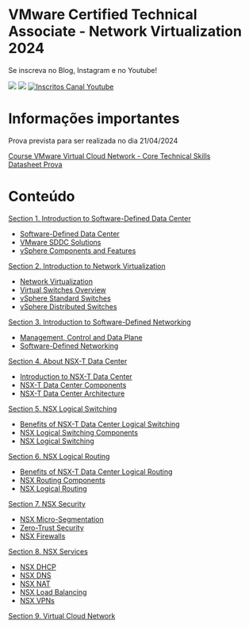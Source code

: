 # VMware Certified Technical Associate - Network Virtualization 2024

Se inscreva no Blog, Instagram e no Youtube!

<p align="left">
  
  <a href="https://infra.expert/#/portal/signup" alt="Blog">
  <img src="https://img.shields.io/static/v1?label=Blog&message=Infra%20Expert&color=232634&style=for-the-badge&logo=ghost&link=https://infra.expert/#/portal/signup"/></a>

  <a href="https://instagram.com/infraantenada" alt="Instagram">
  <img src="https://img.shields.io/badge/@infraantenada-E4405F?style=for-the-badge&logo=instagram&logoColor=white&link=https://instagram.com/infraantenada"/></a>

  <a href="http://youtube.com/infraantenada?sub_confirmation=1">
    <img alt="Inscritos Canal Youtube" src="https://img.shields.io/youtube/channel/subscribers/UC9YAyen5LMa_o2oeJ5bcmdg?label=INFRAANTENADA&logo=Youtube&style=for-the-badge">
  </a>
</p> 

# Informações importantes

Prova prevista para ser realizada no dia 21/04/2024

[Course VMware Virtual Cloud Network - Core Technical Skills](#)\
[Datasheet Prova](https://www.vmware.com/content/dam/digitalmarketing/vmware/en/pdf/datasheet/vmw-virtual-cloud-network.pdf)

# Conteúdo

[Section 1. Introduction to Software-Defined Data Center](sections/1/)

- [Software-Defined Data Center](sections/1/1.md)
- [VMware SDDC Solutions](sections/1/2.md)
- [vSphere Components and Features](sections/1/3.md)

[Section 2. Introduction to Network Virtualization](sections/2/)

- [Network Virtualization](sections/2/4.md)
- [Virtual Switches Overview](sections/2/5.md)
- [vSphere Standard Switches](sections/2/6.md)
- [vSphere Distributed Switches](sections/2/7.md)

[Section 3. Introduction to Software-Defined Networking](sections/3/)

- [Management, Control and Data Plane](sections/3/8.md)
- [Software-Defined Networking](sections/3/9.md)

[Section 4. About NSX-T Data Center](sections/4/)

- [Introduction to NSX-T Data Center](sections/4/10.md)
- [NSX-T Data Center Components](sections/4/11.md)
- [NSX-T Data Center Architecture ](sections/4/12.md)

[Section 5. NSX Logical Switching](sections/5/)

- [Benefits of NSX-T Data Center Logical Switching](sections/5/13.md)
- [NSX Logical Switching Components](sections/5/14.md)
- [NSX Logical Switching](sections/5/15.md)

[Section 6. NSX Logical Routing](sections/6/)

- [Benefits of NSX-T Data Center Logical Routing](sections/6/16.md)
- [NSX Routing Components](sections/6/17.md)
- [NSX Logical Routing](sections/6/18.md)

[Section 7. NSX Security](sections/7/)

- [NSX Micro-Segmentation](sections/7/19.md)
- [Zero-Trust Security](sections/7/20.md)
- [NSX Firewalls](sections/7/21.md)

[Section 8. NSX Services](sections/8/)

- [NSX DHCP](sections/8/22.md)
- [NSX DNS](sections/8/23.md)
- [NSX NAT](sections/8/24.md)
- [NSX Load Balancing](sections/8/25.md)
- [NSX VPNs](sections/8/26.md)

[Section 9. Virtual Cloud Network](sections/9/)